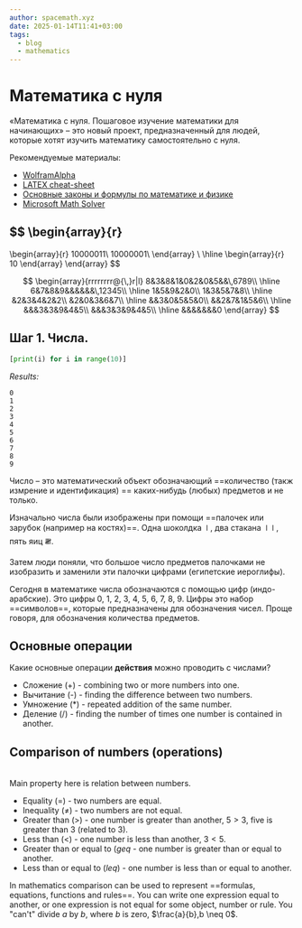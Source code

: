 ```yaml
---
author: spacemath.xyz
date: 2025-01-14T11:41+03:00
tags:
  - blog
  - mathematics
---
```


# Математика с нуля

«Математика с нуля. Пошаговое изучение математики для начинающих» – это новый
проект, предназначенный для людей, которые хотят изучить математику
самостоятельно с нуля.

Рекомендуемые материалы:

- [WolframAlpha](https://wolframalpha.com/)
- [LATEX cheat-sheet](./img/latexcheatsheet.pdf)
- [Основные законы и формулы по математике и физике](./img/bulgakov_math_formula.pdf)
- [Microsoft Math Solver](https://mathsolver.microsoft.com/)

$$
\begin{array}{r}
-
\begin{array}{r}
10000011\\
10000001\\
\end{array} \\
\hline
\begin{array}{r}
10
\end{array}
\end{array}
$$

$$
\begin{array}{rrrrrrrr@{\,}r|l}
8&3&8&1&0&2&0&5&&\,6789\\
\hline
6&7&8&9&&&&&&\,12345\\
\hline
1&5&9&2&0\\
1&3&5&7&8\\
\hline
&2&3&4&2&2\\
&2&0&3&6&7\\
\hline
&&3&0&5&5&0\\
&&2&7&1&5&6\\
\hline
&&&3&3&9&4&5\\
&&&3&3&9&4&5\\
\hline
&&&&&&&0
\end{array}
$$


## Шаг 1. Числа.

```python
[print(i) for i in range(10)]
```

*Results:*
```
0
1
2
3
4
5
6
7
8
9
```

Число – это математический объект обозначающий ==количество (такж измрение и
идентификация) == каких-нибудь (любых) предметов и не только.

Изначально числа были изображены при помощи
==палочек или зарубок (например на костях)==. Одна шоколдка 𝍷, два стакана 𝍷𝍷,
пять яиц 𝍸.

Затем люди поняли, что большое число предметов палочками не изобразить и
заменили эти палочки цифрами (египетские иероглифы).

Сегодня в математике числа обозначаются с помощью цифр (индо-арабские). Это
цифры 0, 1, 2, 3, 4, 5, 6, 7, 8, 9. Цифры это набор ==символов==, которые
предназначены для обозначения чисел. Проще говоря, для обозначения количества
предметов.

## Основные операции

Какие основные операции **действия** можно проводить с числами?
&#10;<br>
- Сложение (+) - combining two or more numbers into one.
- Вычитание (-) - finding the difference between two numbers.
- Умножение (*) - repeated addition of the same number.
- Деление (/) - finding the number of times one number is contained in another.

## Comparison of numbers (operations)
&#10;<br>
Main property here is relation between numbers.
- Equality ($=$) - two numbers are equal.
- Inequality ($\neq$) - two numbers are not equal.
- Greater than ($>$) - one number is greater than another, $5 > 3$, five is greater
  than 3 (related to 3).
- Less than ($<$) - one number is less than another, $3 < 5$.
- Greater than or equal to ($geq$ - one number is greater than or equal to another.
- Less than or equal to ($leq$) - one number is less than or equal to another.

In mathematics comparison can be used to represent
==formulas, equations, functions and rules==.
You can write one expression equal to another, or one expression is not equal
for some object, number or rule.
You "can't" divide $a$ by $b$, where $b$ is zero, $\frac{a}{b},b \neq 0$.
